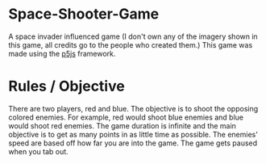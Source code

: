 # Space-Shooter-Game
A space invader influenced game (I don't own any of the imagery shown in this game, all credits go to the people who created them.)
This game was made using the [p5js](https://p5js.org/) framework.

# Rules / Objective
There are two players, red and blue. The objective is to shoot the opposing colored enemies. For example, red would shoot blue enemies and blue would shoot red enemies. The game duration is infinite and the main objective is to get as many points in as little time as possible. The enemies' speed are based off how far you are into the game. The game gets paused when you tab out.
